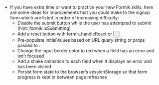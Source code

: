 - If you have extra time or want to practice your new Formik skills, here are some ideas for improvements that you could make to the signup form which are listed in order of increasing difficulty:
  - Disable the submit button while the user has attempted to submit (hint: formik.isSubmitting)
  - Add a reset button with formik.handleReset or <button type="reset">.
  - Pre-populate initialValues based on URL query string or props passed to <SignupForm>.
  - Change the input border color to red when a field has an error and isn’t focused
  - Add a shake animation to each field when it displays an error and has been visited
  - Persist form state to the browser’s sessionStorage so that form progress is kept in between page refreshes
